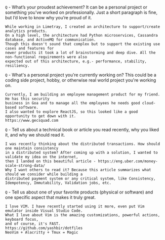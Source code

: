 `Q` - What’s your proudest achievement? It can be a personal project or something you’ve worked on professionally. Just a short paragraph is fine, but I’d love to know why you’re proud of it.

```
While working in Limetray, I created an architecture to support/create analytics products. 
On a high level, the architecture had Python microservices, Cassandra database, and ActiveMQ for communication. 
Though this doesn't sound that complex but to support the existing use cases and features for 
newer products it took a lot of brainstorming and deep dive. All the non-functional requirements were also 
expected out of this architecture, e.g.- performance, stability, resiliency.
```

`Q` - What's a personal project you're currently working on? This could be a coding side project, hobby, or otherwise real world project you're working on.

```
Currently, I am building an employee management product for my friend. He has this security 
business in Goa and to manage all the employees he needs good cloud-based software. 
I also wanted to explore ReactJS, so this looked like a good opportunity to get down with it.
https://www.gecsquad.com
```

`Q` - Tell us about a technical book or article you read recently, why you liked it, and why we should read it.

```
I was recently thinking about the distributed transactions. How should one maintain consistency 
in a distributed system? After coming up with a solution, I wanted to validate my idea on the internet, 
then I landed on this beautiful article - https://eng.uber.com/money-scale-strong-data/
Why I want others to read it? Because this article summarizes what should we consider while building a 
distributed payment system or any critical system, like Consistency, Idempotency, Immutability, Validation jobs, etc.
```

`Q` - Tell us about one of your favorite products (physical or software) and one specific aspect that makes it truly great.

```
I love VIM. I have recently started using it more, even put Vim emulator inside Visual Studio Code. 
What I love about Vim is the amazing customizations, powerful actions, keyboard focus, 
and of course, it's FAST.
https://github.com/yashbir/dotfiles
NeoVim + Alacritty + Tmux = Magic
```
